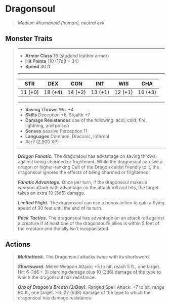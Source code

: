 # Dragonsoul
>*Medium #humanoid (human), neutral evil*
## Monster Traits
>___
>- **Armor Class** 16 (studded leather armor)
>- **Hit Points** 110 (17d8 + 34)
>- **Speed** 30 ft.
>___
>|STR|DEX|CON|INT|WIS|CHA|
>|:---:|:---:|:---:|:---:|:---:|:---:|
>|11 (+0)|18 (+4)|14 (+2)|13 (+1)|12 (+1)|16 (+3)|
>___
>- **Saving Throws** Wis +4
>- **Skills** Deception +6, Stealth +7
>- **Damage Resistances** one of the following: acid, cold, fire, lightning, and poison
>- **Senses** passive Perception 11
>- **Languages** Common, Draconic, Infernal
>- #cr7 (2,900 XP)
>___
>***Dragon Fanatic.*** The dragonsoul has advantage on saving throws against being charmed or frightened. While the dragonsoul can see a dragon or higher-ranking Cult of the Dragon cultist friendly to it, the dragonsoul ignores the effects of being charmed or frightened.  
>
>***Fanatic Advantage.*** Once per turn, if the dragonsoul makes a weapon attack with advantage on the attack roll and hits, the target takes an extra 10 (3d6) damage.  
>
>***Limited Flight.*** The dragonsoul can use a bonus action to gain a flying speed of 30 feet until the end of its turn.  
>
>***Pack Tactics.*** The dragonsoul has advantage on an attack roll against a creature if at least one of the dragonsoul's allies is within 5 feet of the creature and the ally isn't incapacitated.  
>
## Actions
>***Multiattack.*** The Dragonsoul attacks twice with its shortsword.  
>
>***Shortsword.*** Melee Weapon Attack: +5 to hit, reach 5 ft., one target. Hit: 6 (1d6 + 3) piercing damage plus 10 (3d6) damage of the type to which the dragonsoul has resistance.  
>
>***Orb of Dragon's Breath (3/Day).*** Ranged Spell Attack: +7 to hit, range 90 ft., one target. Hit: 27 (6d8) damage of the type to which the dragonsoul has damage resistance.